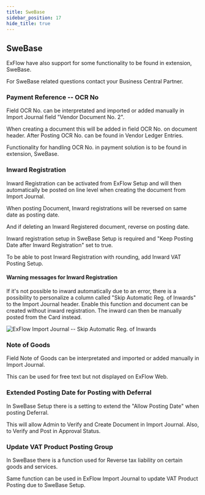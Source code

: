 ```yaml
---
title: SweBase
sidebar_position: 17
hide_title: true
---
```

## SweBase

ExFlow have also support for some functionality to be found in
extension, SweBase.

For SweBase related questions contact your Business Central Partner.

### Payment Reference -- OCR No

Field OCR No. can be interpretated and imported or added manually in Import Journal field "Vendor Document No. 2".

When creating a document this will be added in field OCR No. on document
header. After Posting OCR No. can be found in Vendor Ledger Entries.

Functionality for handling OCR No. in payment solution is to be found in
extension, SweBase.

### Inward Registration

Inward Registration can be activated from ExFlow Setup and will then
automatically be posted on line level when creating the document from
Import Journal.

When posting Document, Inward registrations will be reversed on same
date as posting date.

And if deleting an Inward Registered document, reverse on posting date.

Inward registration setup in SweBase Setup is required and "Keep Posting
Date after Inward Registration" set to true.

To be able to post Inward Registration with rounding, add Inward VAT
Posting Setup.

#### Warning messages for Inward Registration

If it's not possible to inward automatically due to an error, there is a
possibility to personalize a column called "Skip Automatic Reg. of Inwards" to the Import Journal header. Enable this function and document can be created without inward registration. The inward can then be manually posted from the Card instead.

![ExFlow Import Journal -- Skip Automatic Reg. of Inwards](@site/static/img/media/image368.png)

### Note of Goods

Field Note of Goods can be interpretated and imported or added manually
in Import Journal.

This can be used for free text but not displayed on ExFlow Web.

### Extended Posting Date for Posting with Deferral

In SweBase Setup there is a setting to extend the "Allow Posting Date"
when posting Deferral.

This will allow Admin to Verify and Create Document in Import Journal.
Also, to Verify and Post in Approval Status.

### Update VAT Product Posting Group

In SweBase there is a function used for Reverse tax liability on certain
goods and services.

Same function can be used in ExFlow Import Journal to update VAT Product
Posting due to SweBase Setup.

